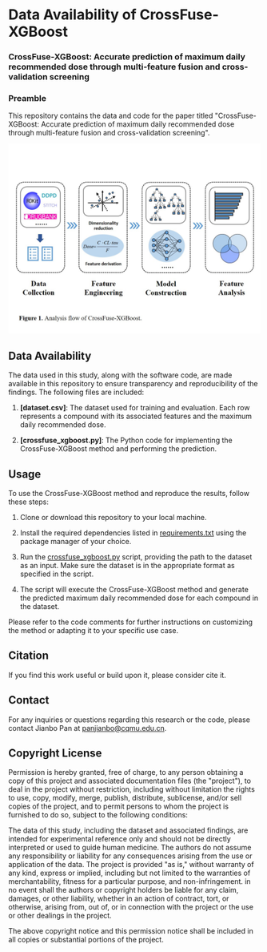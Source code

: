 # Data Availability of CrossFuse-XGBoost  
### CrossFuse-XGBoost: Accurate prediction of maximum daily recommended dose through multi-feature fusion and cross-validation screening  
### Preamble

This repository contains the data and code for the paper titled "CrossFuse-XGBoost: Accurate prediction of maximum daily recommended dose through multi-feature fusion and cross-validation screening".

<img src="https://github.com/cqmu-lq/CrossFuse-XGBoost/blob/main/src/img/Figure%201.jpg" alt="CrossFuse"/><br/>


## Data Availability
The data used in this study, along with the software code, are made available in this repository to ensure transparency and reproducibility of the findings. The following files are included:

1. **[dataset.csv]**: The dataset used for training and evaluation. Each row represents a compound with its associated features and the maximum daily recommended dose.

2. **[crossfuse_xgboost.py]**: The Python code for implementing the CrossFuse-XGBoost method and performing the prediction.

## Usage
To use the CrossFuse-XGBoost method and reproduce the results, follow these steps:

1. Clone or download this repository to your local machine.

2. Install the required dependencies listed in [requirements.txt](link_to_requirements.txt) using the package manager of your choice.

3. Run the [crossfuse_xgboost.py](link_to_code.py) script, providing the path to the dataset as an input. Make sure the dataset is in the appropriate format as specified in the script.

4. The script will execute the CrossFuse-XGBoost method and generate the predicted maximum daily recommended dose for each compound in the dataset.

Please refer to the code comments for further instructions on customizing the method or adapting it to your specific use case.

## Citation
If you find this work useful or build upon it, please consider cite it.


## Contact
For any inquiries or questions regarding this research or the code, please contact Jianbo Pan at panjianbo@cqmu.edu.cn.


## Copyright License
Permission is hereby granted, free of charge, to any person obtaining a copy of this project and associated documentation files (the "project"), to deal in the project without restriction, including without limitation the rights to use, copy, modify, merge, publish, distribute, sublicense, and/or sell copies of the project, and to permit persons to whom the project is furnished to do so, subject to the following conditions:

The data of this study, including the dataset and associated findings, are intended for experimental reference only and should not be directly interpreted or used to guide human medicine. The authors do not assume any responsibility or liability for any consequences arising from the use or application of the data. The project is provided "as is," without warranty of any kind, express or implied, including but not limited to the warranties of merchantability, fitness for a particular purpose, and non-infringement. in no event shall the authors or copyright holders be liable for any claim, damages, or other liability, whether in an action of contract, tort, or otherwise, arising from, out of, or in connection with the project or the use or other dealings in the project.

The above copyright notice and this permission notice shall be included in all copies or substantial portions of the project.

